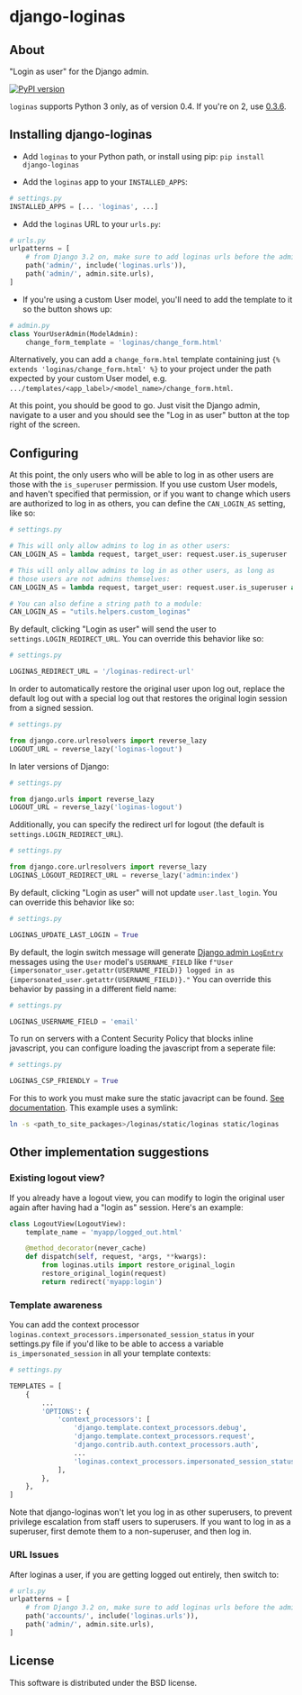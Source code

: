 django-loginas
==============

About
-----

"Login as user" for the Django admin.

[![PyPI version](https://img.shields.io/pypi/v/django-loginas.svg)](https://pypi.python.org/pypi/django-loginas)

`loginas` supports Python 3 only, as of version 0.4. If you're on 2, use
[0.3.6](https://pypi.org/project/django-loginas/0.3.6/).


Installing django-loginas
-------------------------

* Add `loginas` to your Python path, or install using pip: `pip install django-loginas`

* Add the `loginas` app to your `INSTALLED_APPS`:

```python
# settings.py
INSTALLED_APPS = [... 'loginas', ...]
```

* Add the `loginas` URL to your `urls.py`:

```python
# urls.py
urlpatterns = [
    # from Django 3.2 on, make sure to add loginas urls before the admin site urls, i.e.:
    path('admin/', include('loginas.urls')),
    path('admin/', admin.site.urls),
]
```

* If you're using a custom User model, you'll need to add the template to it so the button shows up:

```python
# admin.py
class YourUserAdmin(ModelAdmin):
    change_form_template = 'loginas/change_form.html'
```

Alternatively, you can add a `change_form.html` template containing just `{% extends 'loginas/change_form.html' %}`
to your project under the path expected by your custom User model, e.g.
`.../templates/<app_label>/<model_name>/change_form.html`.

At this point, you should be good to go. Just visit the Django admin, navigate to a user and you should see the "Log
in as user" button at the top right of the screen.

Configuring
-----------

At this point, the only users who will be able to log in as other users are those with the `is_superuser` permission.
If you use custom User models, and haven't specified that permission, or if you want to change which users are
authorized to log in as others, you can define the `CAN_LOGIN_AS` setting, like so:

```python
# settings.py

# This will only allow admins to log in as other users:
CAN_LOGIN_AS = lambda request, target_user: request.user.is_superuser

# This will only allow admins to log in as other users, as long as
# those users are not admins themselves:
CAN_LOGIN_AS = lambda request, target_user: request.user.is_superuser and not target_user.is_superuser

# You can also define a string path to a module:
CAN_LOGIN_AS = "utils.helpers.custom_loginas"
```

By default, clicking "Login as user" will send the user to `settings.LOGIN_REDIRECT_URL`.
You can override this behavior like so:

```python
# settings.py

LOGINAS_REDIRECT_URL = '/loginas-redirect-url'
```

In order to automatically restore the original user upon log out, replace the default log out
with a special log out that restores the original login session from a signed session.

```python
# settings.py

from django.core.urlresolvers import reverse_lazy
LOGOUT_URL = reverse_lazy('loginas-logout')
```

In later versions of Django:

```python
# settings.py

from django.urls import reverse_lazy
LOGOUT_URL = reverse_lazy('loginas-logout')
```

Additionally, you can specify the redirect url for logout (the default is `settings.LOGIN_REDIRECT_URL`).

```python
# settings.py

from django.core.urlresolvers import reverse_lazy
LOGINAS_LOGOUT_REDIRECT_URL = reverse_lazy('admin:index')
```

By default, clicking "Login as user" will not update `user.last_login`.
You can override this behavior like so:

```python
# settings.py

LOGINAS_UPDATE_LAST_LOGIN = True
```

By default, the login switch message will generate [Django admin `LogEntry`](https://docs.djangoproject.com/en/3.2/ref/contrib/admin/#logentry-objects) messages using the `User` model's
`USERNAME_FIELD` like `f"User {impersonator_user.getattr(USERNAME_FIELD)} logged in as {impersonated_user.getattr(USERNAME_FIELD)}."` You can override this behavior by passing in a different
field name:

```python
# settings.py

LOGINAS_USERNAME_FIELD = 'email'
```

To run on servers with a Content Security Policy that blocks inline
javascript, you can configure loading the javascript from a seperate file:


```python
# settings.py

LOGINAS_CSP_FRIENDLY = True
```

For this to work you must make sure the static javacript can be found. [See
documentation](https://docs.djangoproject.com/en/5.2/ref/settings/#static-files).
This example uses a symlink:

```sh
ln -s <path_to_site_packages>/loginas/static/loginas static/loginas
```

Other implementation suggestions
--------------------------------

### Existing logout view?

If you already have a logout view, you can modify to login the original user again after having had a "login as" session. Here's an example:

```python
class LogoutView(LogoutView):
    template_name = 'myapp/logged_out.html'

    @method_decorator(never_cache)
    def dispatch(self, request, *args, **kwargs):
        from loginas.utils import restore_original_login
        restore_original_login(request)
        return redirect('myapp:login')
```

### Template awareness

You can add the context processor `loginas.context_processors.impersonated_session_status`
in your settings.py file if you'd like to be able to access a variable `is_impersonated_session`
in all your template contexts:

```python
# settings.py

TEMPLATES = [
    {
        ...
        'OPTIONS': {
            'context_processors': [
                'django.template.context_processors.debug',
                'django.template.context_processors.request',
                'django.contrib.auth.context_processors.auth',
                ...
                'loginas.context_processors.impersonated_session_status',
            ],
        },
    },
]
```

Note that django-loginas won't let you log in as other superusers, to prevent
privilege escalation from staff users to superusers. If you want to log in as
a superuser, first demote them to a non-superuser, and then log in.

### URL Issues

After loginas a user, if you are getting logged out entirely, then switch to:

```python
# urls.py
urlpatterns = [
    # from Django 3.2 on, make sure to add loginas urls before the admin site urls, i.e.:
    path('accounts/', include('loginas.urls')),
    path('admin/', admin.site.urls),
]
```

License
-------

This software is distributed under the BSD license.
